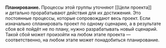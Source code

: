 **Планирование.** Процессы этой группы уточняют [[Цели проекта]] и детально прорабатывают действия для их достижения. Это постоянные процессы, которые сопровождают весь проект. Если изначально спланировать проект по одному сценарию, а в результате сбоя всё пойдёт не по плану, нужно разрабатывать новый сценарий. Такой сбой может произойти на любом этапе проекта — соответственно, на любом этапе может понадобиться планирование.